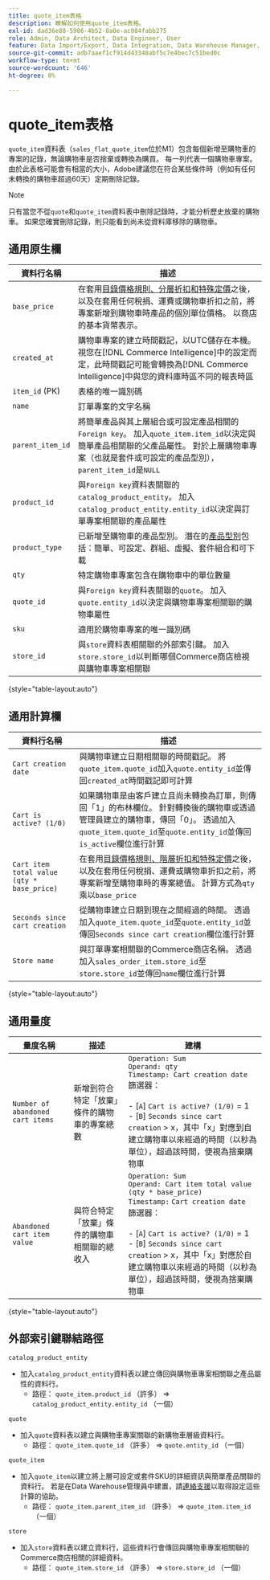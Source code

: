 ```yaml
---
title: quote_item表格
description: 瞭解如何使用quote_item表格。
exl-id: dad36e88-5986-4b52-8a0e-ac084fabb275
role: Admin, Data Architect, Data Engineer, User
feature: Data Import/Export, Data Integration, Data Warehouse Manager, Commerce Tables
source-git-commit: adb7aaef1cf914d43348abf5c7e4bec7c51bed0c
workflow-type: tm+mt
source-wordcount: '646'
ht-degree: 0%

---
```


# quote_item表格

`quote_item`資料表（`sales_flat_quote_item`位於M1）包含每個新增至購物車的專案的記錄，無論購物車是否捨棄或轉換為購買。 每一列代表一個購物車專案。 由於此表格可能會有相當的大小，Adobe建議您在符合某些條件時（例如有任何未轉換的購物車超過60天）定期刪除記錄。

>[!NOTE]
>
>只有當您不從`quote`和`quote_item`資料表中刪除記錄時，才能分析歷史放棄的購物車。 如果您確實刪除記錄，則只能看到尚未從資料庫移除的購物車。

## 通用原生欄

| **資料行名稱** | **描述** |
|---|---|
| `base_price` | 在套用[目錄價格規則、分層折扣和特殊定價](https://experienceleague.adobe.com/docs/commerce-admin/catalog/products/pricing/pricing-advanced.html?lang=zh-Hant)之後，以及在套用任何稅捐、運費或購物車折扣之前，將專案新增到購物車時產品的個別單位價格。 以商店的基本貨幣表示。 |
| `created_at` | 購物車專案的建立時間戳記，以UTC儲存在本機。 視您在[!DNL Commerce Intelligence]中的設定而定，此時間戳記可能會轉換為[!DNL Commerce Intelligence]中與您的資料庫時區不同的報表時區 |
| `item_id` (PK) | 表格的唯一識別碼 |
| `name` | 訂單專案的文字名稱 |
| `parent_item_id` | 將簡單產品與其上層組合或可設定產品相關的`Foreign key`。 加入`quote_item.item_id`以決定與簡單產品相關聯的父產品屬性。 對於上層購物車專案（也就是套件或可設定的產品型別），`parent_item_id`是`NULL` |
| `product_id` | 與`Foreign key`資料表關聯的`catalog_product_entity`。 加入`catalog_product_entity.entity_id`以決定與訂單專案相關聯的產品屬性 |
| `product_type` | 已新增至購物車的產品型別。 潛在的[產品型別](https://experienceleague.adobe.com/docs/commerce-admin/catalog/products/product-create.html?lang=zh-Hant#product-types)包括：簡單、可設定、群組、虛擬、套件組合和可下載 |
| `qty` | 特定購物車專案包含在購物車中的單位數量 |
| `quote_id` | 與`Foreign key`資料表關聯的`quote`。 加入`quote.entity_id`以決定與購物車專案相關聯的購物車屬性 |
| `sku` | 適用於購物車專案的唯一識別碼 |
| `store_id` | 與`store`資料表相關聯的外部索引鍵。 加入`store.store_id`以判斷哪個Commerce商店檢視與購物車專案相關聯 |

{style="table-layout:auto"}

## 通用計算欄

| **資料行名稱** | **描述** |
|---|---|
| `Cart creation date` | 與購物車建立日期相關聯的時間戳記。 將`quote_item.quote_id`加入`quote.entity_id`並傳回`created_at`時間戳記即可計算 |
| `Cart is active? (1/0)` | 如果購物車是由客戶建立且尚未轉換為訂單，則傳回「1」的布林欄位。 針對轉換後的購物車或透過管理員建立的購物車，傳回「0」。 透過加入`quote_item.quote_id`至`quote.entity_id`並傳回`is_active`欄位進行計算 |
| `Cart item total value (qty * base_price)` | 在套用[目錄價格規則、階層折扣和特殊定價](https://experienceleague.adobe.com/docs/commerce-admin/catalog/products/pricing/pricing-advanced.html?lang=zh-Hant)之後，以及在套用任何稅捐、運費或購物車折扣之前，將專案新增至購物車時的專案總值。 計算方式為`qty`乘以`base_price` |
| `Seconds since cart creation` | 從購物車建立日期到現在之間經過的時間。 透過加入`quote_item.quote_id`至`quote.entity_id`並傳回`Seconds since cart creation`欄位進行計算 |
| `Store name` | 與訂單專案相關聯的Commerce商店名稱。 透過加入`sales_order_item.store_id`至`store.store_id`並傳回`name`欄位進行計算 |

{style="table-layout:auto"}

## 通用量度

| **量度名稱** | **描述** | **建構** |
|---|---|---|
| `Number of abandoned cart items` | 新增到符合特定「放棄」條件的購物車的專案總數 | `Operation: Sum`<br/>`Operand: qty`<br/>`Timestamp: Cart creation date`<br>篩選器：<br><br>- \[`A`\] `Cart is active? (1/0)` = 1<br>- \[`B`\] `Seconds since cart creation` > x，其中「x」對應到自建立購物車以來經過的時間（以秒為單位），超過該時間，便視為捨棄購物車 |
| `Abandoned cart item value` | 與符合特定「放棄」條件的購物車相關聯的總收入 | `Operation: Sum`<br>`Operand: Cart item total value (qty * base_price)`<br>`Timestamp:` `Cart creation date`<br>篩選器：<br><br>- \[`A`\] `Cart is active? (1/0)` = 1<br>- \[`B`\] `Seconds since cart creation` > x，其中「x」對應於自建立購物車以來經過的時間（以秒為單位），超過該時間，便視為捨棄購物車 |

{style="table-layout:auto"}

## 外部索引鍵聯結路徑

`catalog_product_entity`

* 加入`catalog_product_entity`資料表以建立傳回與購物車專案相關聯之產品屬性的資料行。
   * 路徑： `quote_item.product_id` （許多） => `catalog_product_entity.entity_id` （一個）

`quote`

* 加入`quote`資料表以建立與購物車專案關聯的新購物車層級資料行。
   * 路徑： `quote_item.quote_id` （許多） => `quote.entity_id` （一個）

`quote_item`

* 加入`quote_item`以建立將上層可設定或套件SKU的詳細資訊與簡單產品關聯的資料行。 若是在Data Warehouse管理員中建置，請[連絡支援](https://experienceleague.adobe.com/docs/commerce-knowledge-base/kb/troubleshooting/miscellaneous/mbi-service-policies.html?lang=zh-Hant)以取得設定這些計算的協助。
   * 路徑： `quote_item.parent_item_id` （許多） => `quote_item.item_id` （一個）

`store`

* 加入`store`資料表以建立資料行，這些資料行會傳回與購物車專案相關聯的Commerce商店相關的詳細資料。
   * 路徑： `quote_item.store_id` （許多） => `store.store_id` （一個）
